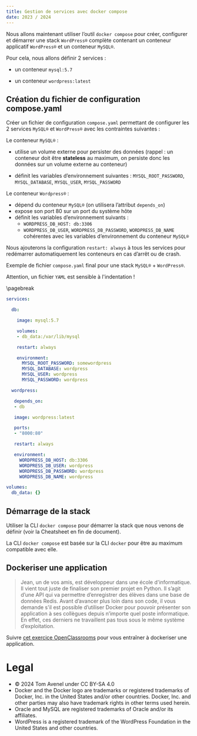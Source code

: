 ```yaml
---
title: Gestion de services avec docker compose
date: 2023 / 2024
---
```


Nous allons maintenant utiliser l’outil `docker compose` pour créer, configurer et démarrer une stack `WordPress®` complète contenant un conteneur applicatif `WordPress®` et un conteneur `MySQL®`.

Pour cela, nous allons définir 2 services :

- un conteneur `mysql:5.7`

- un conteneur `wordpress:latest`

## Création du fichier de configuration compose.yaml

Créer un fichier de configuration `compose.yaml` permettant de configurer les 2 services `MySQL®` et `WordPress®` avec les contraintes suivantes :

Le conteneur `MySQL®` :

- utilise un volume externe pour persister des données (rappel : un conteneur doit être **stateless** au maximum, on persiste donc les données sur un volume externe au conteneur)

- définit les variables d’environnement suivantes : `MYSQL_ROOT_PASSWORD`, `MYSQL_DATABASE`, `MYSQL_USER`, `MYSQL_PASSWORD`

Le conteneur `Wordpress®` :

- dépend du conteneur `MySQL®` (on utilisera l’attribut `depends_on`)
- expose son port 80 sur un port du système hôte
- définit les variables d’environnement suivants :
   - `WORDPRESS_DB_HOST: db:3306`
   - `WORDPRESS_DB_USER`, `WORDPRESS_DB_PASSWORD`, `WORDPRESS_DB_NAME` cohérentes avec les variables d’environnement du conteneur `MySQL®`

Nous ajouterons la configuration `restart: always` à tous les services pour redémarrer automatiquement les conteneurs en cas d’arrêt ou de crash.

Exemple de fichier `compose.yaml` final pour une stack `MySQL®` + `WordPress®`.

Attention, un fichier `YAML` est sensible à l'indentation !

\pagebreak

```yaml
services:

  db:

    image: mysql:5.7

    volumes:
    - db_data:/var/lib/mysql

    restart: always

    environment:
      MYSQL_ROOT_PASSWORD: somewordpress
      MYSQL_DATABASE: wordpress
      MYSQL_USER: wordpress
      MYSQL_PASSWORD: wordpress

  wordpress:

   depends_on:
   - db

   image: wordpress:latest

   ports:
   - "8000:80"

   restart: always

   environment:
     WORDPRESS_DB_HOST: db:3306
     WORDPRESS_DB_USER: wordpress
     WORDPRESS_DB_PASSWORD: wordpress
     WORDPRESS_DB_NAME: wordpress

volumes:
  db_data: {}
```

## Démarrage de la stack

Utiliser la CLI `docker compose` pour démarrer la stack que nous venons de définir (voir la Cheatsheet en fin de document).

La CLI `docker compose` est basée sur la CLI `docker` pour être au maximum compatible avec elle.

## Dockeriser une application

> Jean, un de vos amis, est développeur dans une école d'informatique. Il vient tout juste de finaliser son premier projet en Python. Il s’agit d’une API qui va permettre d’enregistrer des élèves dans une base de données Redis.
> Avant d’avancer plus loin dans son code, il vous demande s'il est possible d’utiliser Docker pour pouvoir présenter son application à ses collègues depuis n’importe quel poste informatique. En effet, ces derniers ne travaillent pas tous sous le même système d’exploitation.

Suivre [cet exercice OpenClassrooms](https://openclassrooms.com/fr/courses/2035766-optimisez-votre-deploiement-en-creant-des-conteneurs-avec-docker/7540111-entrainez-vous-en-orchestrant-vos-images-docker-avec-docker-compose) pour vous entraîner à dockeriser une application.

# Legal

- © 2024 Tom Avenel under CC  BY-SA 4.0
- Docker and the Docker logo are trademarks or registered trademarks of Docker, Inc. in the United States and/or other countries. Docker, Inc. and other parties may also have trademark rights in other terms used herein.
- Oracle and MySQL are registered trademarks of Oracle and/or its affiliates.
- WordPress is a registered trademark of the WordPress Foundation in the United States and other countries.
